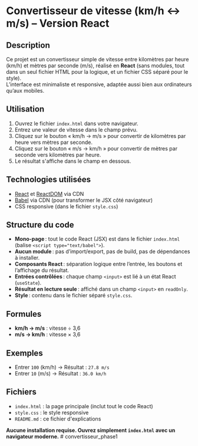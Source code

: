 # Convertisseur de vitesse (km/h ↔ m/s) – Version React

## Description

Ce projet est un convertisseur simple de vitesse entre kilomètres par heure (km/h) et mètres par seconde (m/s), réalisé en **React** (sans modules, tout dans un seul fichier HTML pour la logique, et un fichier CSS séparé pour le style).  
L’interface est minimaliste et responsive, adaptée aussi bien aux ordinateurs qu’aux mobiles.

## Utilisation

1. Ouvrez le fichier `index.html` dans votre navigateur.
2. Entrez une valeur de vitesse dans le champ prévu.
3. Cliquez sur le bouton « km/h → m/s » pour convertir de kilomètres par heure vers mètres par seconde.
4. Cliquez sur le bouton « m/s → km/h » pour convertir de mètres par seconde vers kilomètres par heure.
5. Le résultat s'affiche dans le champ en dessous.

## Technologies utilisées

- [React](https://react.dev/) et [ReactDOM](https://react.dev/) via CDN
- [Babel](https://babeljs.io/) via CDN (pour transformer le JSX côté navigateur)
- CSS responsive (dans le fichier `style.css`)

## Structure du code

- **Mono-page** : tout le code React (JSX) est dans le fichier `index.html` (balise `<script type="text/babel">`).
- **Aucun module** : pas d’import/export, pas de build, pas de dépendances à installer.
- **Composants React** : séparation logique entre l’entrée, les boutons et l’affichage du résultat.
- **Entrées contrôlées** : chaque champ `<input>` est lié à un état React (`useState`).
- **Résultat en lecture seule** : affiché dans un champ `<input>` en `readOnly`.
- **Style** : contenu dans le fichier séparé `style.css`.

## Formules

- **km/h → m/s** : vitesse ÷ 3,6
- **m/s → km/h** : vitesse × 3,6

## Exemples

- Entrer `100` (km/h) → Résultat : `27.8 m/s`
- Entrer `10` (m/s) → Résultat : `36.0 km/h`

## Fichiers

- `index.html` : la page principale (inclut tout le code React)
- `style.css` : le style responsive
- `README.md` : ce fichier d'explications

**Aucune installation requise. Ouvrez simplement `index.html` avec un navigateur moderne.**
#   c o n v e r t i s s e u r _ p h a s e 1  
 